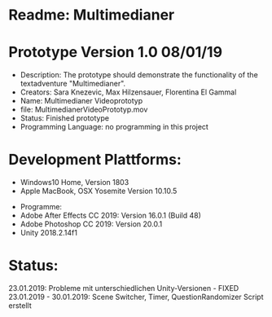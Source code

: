 # Readme: Multimedianer

# Prototype Version 1.0 08/01/19
- Description: The prototype should demonstrate the functionality of the textadventure "Multimedianer".
- Creators: Sara Knezevic, Max Hilzensauer, Florentina El Gammal
- Name: Multimedianer Videoprototyp
- file: MultimedianerVideoPrototyp.mov
- Status: Finished prototype
- Programming Language: no programming in this project

# Development Plattforms:
+ Windows10 Home, Version 1803
+ Apple MacBook, OSX Yosemite Version 10.10.5
- Programme:
- Adobe After Effects CC 2019: Version 16.0.1 (Build 48)
- Adobe Photoshop CC 2019: Version 20.0.1
- Unity 2018.2.14f1

# Status:
23.01.2019: Probleme mit unterschiedlichen Unity-Versionen - FIXED
23.01.2019 - 30.01.2019: Scene Switcher, Timer, QuestionRandomizer Script erstellt 
